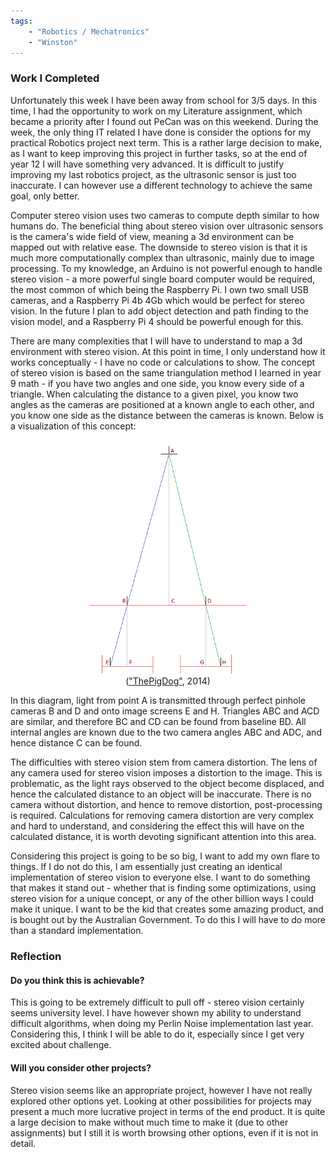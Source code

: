 ```yaml
---
tags: 
    - "Robotics / Mechatronics"
    - "Winston"
---
```

### Work I Completed

Unfortunately this week I have been away from school for 3/5 days. In this time, I had the opportunity to work on my Literature assignment, which became a priority after I found out PeCan was on this weekend. During the week, the only thing IT related I have done is consider the options for my practical Robotics project next term. This is a rather large decision to make, as I want to keep improving this project in further tasks, so at the end of year 12 I will have something very advanced. It is difficult to justify improving my last robotics project, as the ultrasonic sensor is just too inaccurate. I can however use a different technology to achieve the same goal, only better.

Computer stereo vision uses two cameras to compute depth similar to how humans do. The beneficial thing about stereo vision over ultrasonic sensors is the camera's wide field of view, meaning a 3d environment can be mapped out with relative ease. The downside to stereo vision is that it is much more computationally complex than ultrasonic, mainly due to image processing. To my knowledge, an Arduino is not powerful enough to handle stereo vision - a more powerful single board computer would be required, the most common of which being the Raspberry Pi. I own two small USB cameras, and a Raspberry Pi 4b 4Gb which would be perfect for stereo vision. In the future I plan to add object detection and path finding to the vision model, and a Raspberry Pi 4 should be powerful enough for this.

There are many complexities that I will have to understand to map a 3d environment with stereo vision. At this point in time, I only understand how it works conceptually - I have no code or calculations to show. The concept of stereo vision is based on the same triangulation method I learned in year 9 math - if you have two angles and one side, you know every side of a triangle. When calculating the distance to a given pixel, you know two angles as the cameras are positioned at a known angle to each other, and you know one side as the distance between the cameras is known. Below is a visualization of this concept:
<figure style="display: block; width: 50%; margin: 0 auto; text-align: center;">
<img src="/assets/Computer-Stereo-Vision/Stereo_Vision_Visualization.png" >
<figcaption>(<a href="https://en.wikipedia.org/wiki/Computer_stereo_vision#/media/File:Stereoscopic_images,_depth_to_displacement_relationship_assuming_flat_co-planar_images..png">"ThePigDog"</a>, 2014)</figcaption>
</figure>

In this diagram, light from point A is transmitted through perfect pinhole cameras B and D and onto image screens E and H. Triangles ABC and ACD are similar, and therefore BC and CD can be found from baseline BD. All internal angles are known due to the two camera angles ABC and ADC, and hence distance C can be found.

The difficulties with stereo vision stem from camera distortion. The lens of any camera used for stereo vision imposes a distortion to the image. This is problematic, as the light rays observed to the object become displaced, and hence the calculated distance to an object will be inaccurate. There is no camera without distortion, and hence to remove distortion, post-processing is required. Calculations for removing camera distortion are very complex and hard to understand, and considering the effect this will have on the calculated distance, it is worth devoting significant attention into this area.

Considering this project is going to be so big, I want to add my own flare to things. If I do not do this, I am essentially just creating an identical implementation of stereo vision to everyone else. I want to do something that makes it stand out - whether that is finding some optimizations, using stereo vision for a unique concept, or any of the other billion ways I could make it unique. I want to be the kid that creates some amazing product, and is bought out by the Australian Government. To do this I will have to do more than a standard implementation. 

### Reflection

#### Do you think this is achievable?

This is going to be extremely difficult to pull off - stereo vision certainly seems university level. I have however shown my ability to understand difficult algorithms, when doing my Perlin Noise implementation last year. Considering this, I think I will be able to do it, especially since I get very excited about challenge.

#### Will you consider other projects?

Stereo vision seems like an appropriate project, however I have not really explored other options yet. Looking at other possibilities for projects may present a much more lucrative project in terms of the end product. It is quite a large decision to make without much time to make it (due to other assignments) but I still it is worth browsing other options, even if it is not in detail.